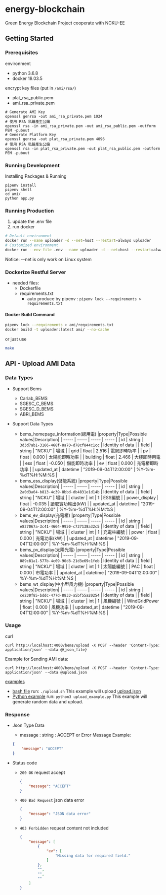 energy-blockchain
===
Green Energy Blockchain Project cooperate with NCKU-EE

## Getting Started

### Prerequisites

environment
- python 3.6.8
- docker 19.03.5

encrypt key files (put in `/ami/rsa/`)
- plat_rsa_public.pem
- ami_rsa_private.pem
```
# Generate AMI Key
openssl genrsa -out ami_rsa_private.pem 1024
# 使用 RSA 私鑰產生公鑰
openssl rsa -in ami_rsa_private.pem -out ami_rsa_public.pem -outform PEM -pubout
# Generate Platform Key
openssl genrsa -out plat_rsa_private.pem 4096
# 使用 RSA 私鑰產生公鑰
openssl rsa -in plat_rsa_private.pem -out plat_rsa_public.pem -outform PEM -pubout
```

### Running Development

Installing Packages & Running
```
pipenv install
pipenv shell
cd ami/
python app.py
```

### Running Production

1. update the .env file
2. run docker
```bash
# Default environment
docker run --name uploader -d --net=host --restart=always uploader
# Customized environment
docker run --env-file .env --name uploader -d --net=host --restart=always uploader
```
Notice: --net is only work on Linux system

### Dockerize Restful Server
+ needed files:
    + Dockerfile
    + requirements.txt
        + auto produce by pipenv : `pipenv lock --requirements > requirements.txt`

#### Docker Build Command
```bash
pipenv lock --requirements > ami/requirements.txt
docker build -t uploader:latest ami/ --no-cache
```
or just use
```bash
make
```

## API - Upload AMI Data
### Data Types

+ Support Bems
    + Carlab_BEMS
    + SGESC_C_BEMS
    + SGESC_D_BEMS
    + ABRI_BEMS

+ Support Data Types
    + bems_homepage_information(總用電)
        |property|Type|Possible values|Description|
        | ----- | ----- | ----- | ----- |
        | id | string | `3d3d7ab1-3166-468f-8a70-d78cf844c1cc` | Identity of data |
        | field | string | "NCKU" | 場域 |
        | grid | float | 2.516 | 電網即時功率 |
        | pv | float | 0.000 | 太陽能即時功率 |
        | building | float | 2.466 | 大樓即時用電 |
        | ess | float | -0.050 | 儲能即時功率 |
        | ev | float | 0.000 | 充電樁即時功率 |
        | updated_at | datetime | "2019-09-04T12:00:00" | %Y-%m-%dT%H:%M:%S |
    + bems_ess_display(儲能系統)
        |property|Type|Possible values|Description|
        | ----- | ----- | ----- | ----- |
        | id | string | `2a0d3a64-b813-4c39-8bbd-db4831e1d14b` | Identity of data |
        | field | string | "NCKU" | 場域 |
        | cluster | int | 1 | ESS編號 |
        | power_display | float | -0.035 | 讀取實功輸出(kW)  |
        | updated_at | datetime | "2019-09-04T12:00:00" | %Y-%m-%dT%H:%M:%S |
    + bems_ev_display(充電樁)
        |property|Type|Possible values|Description|
        | ----- | ----- | ----- | ----- |
        | id | string | `e827067a-3c41-4664-9950-c737138a32c5` | Identity of data |
        | field | string | "NCKU" | 場域 |
        | cluster | int | 1 | 充電柱編號 |
        | power | float | 0.000 | 充電功率(kW) |
        | updated_at | datetime | "2019-09-04T12:00:00" | %Y-%m-%dT%H:%M:%S |
    + bems_pv_display(太陽光電)
        |property|Type|Possible values|Description|
        | ----- | ----- | ----- | ----- |
        | id | string | `089c81a1-577b-4c09-90d8-21d3e69c1feb` | Identity of data |
        | field | string | "NCKU" | 場域 |
        | cluster | int | 1 | 太陽能編號 |
        | PAC | float | 0.000 | 市電功率 |
        | updated_at | datetime | "2019-09-04T12:00:00" | %Y-%m-%dT%H:%M:%S |
    + bems_wt_display(中小型風力機)
        |property|Type|Possible values|Description|
        | ----- | ----- | ----- | ----- |
        | id | string | `ce230f85-bddc-477d-8833-a5bf55a20254` | Identity of data |
        | field | string | "NCKU" | 場域 |
        | cluster | int | 1 | 風機編號 |
        | WindGridPower | float | 0.000 | 風機功率 |
        | updated_at | datetime | "2019-09-04T12:00:00" | %Y-%m-%dT%H:%M:%S |

### Usage

curl

`curl http://localhost:4000/bems/upload -X POST --header 'Content-Type: application/json' --data @{json_file}`

Example for Sending AMI data:

`curl http://localhost:4000/bems/upload -X POST --header 'Content-Type: application/json' --data @upload.json`

[examples](./ami/example)
+ [bash file](./ami/example/upload.sh)
    run: `./upload.sh`
    This example will upload [upload.json](./ami/example/upload.json)
+ [Python example](./ami/example/upload_example.py)
    run: `python3 upload_example.py`
    This example will generate random data and upload.

### Response

+ Json Type Data
    + message : string : ACCEPT or Error Message
    Example:
    ```json
    {
        "message": "ACCEPT"
    }
    ```

+ Status code
    + `200 OK`
        request accept
        ```json
        {
            "message": "ACCEPT"
        }
        ```

    + `400 Bad Request`
        json data error
        ```json
        {
            "message": "JSON data error"
        }
        ```

    + `403 Forbidden`
        request content not included
        ```json
        {
            "message": [
                {
                    "ev": [
                        "Missing data for required field."
                    ]
                },
                "",
                "",
                ""
            ]
        }
        ```
